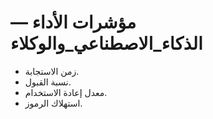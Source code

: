 # مؤشرات الأداء — الذكاء_الاصطناعي_والوكلاء

- زمن الاستجابة.
- نسبة القبول.
- معدل إعادة الاستخدام.
- استهلاك الرموز.


